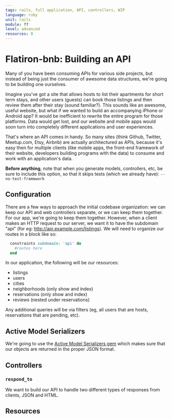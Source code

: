 ```yaml
---
tags: rails, full application, API, controllers, WIP
language: ruby
unit: rails
module: ??
level: advanced
resources: 0
---
```


# Flatiron-bnb: Building an API

Many of you have been consuming APIs for various side projects, but instead of being just the consumer of awesome data structures, we're going to be building one ourselves.

Imagine you've got a site that allows hosts to list their apartments for short term stays, and other users (guests) can book those listings and then review them after their stay (sound familiar?). This sounds like an awesome, useful website, but what if we wanted to build an accompanying iPhone or Android app? It would be inefficient to rewrite the entire program for those platforms. Data would get lost, and our website and mobile apps would soon turn into completely different applications and user experiences.

That's where an API comes in handy. So many sites (think Github, Twitter, Meetup.com, Etsy, Airbnb) are actually architectured as APIs, because it's easy then for multiple clients (like mobile apps, the front-end framework of their website, developers building programs with the data) to consume and work with an application's data.

<strong>Before anything</strong>, note that when you generate models, controllers, etc, be sure to include this option, so that it skips tests (which we already have): `--no-test-framework`

## Configuration

There are a few ways to approach the initial codebase organization: we can keep our API and web controllers separate, or we can keep them together. For our app, we're going to keep them together. However, when a client makes an HTTP request to our server, we want it to have the subdomain "api" (for eg: http://api.example.com/listings). We will need to organize our routes in a block like so:

```ruby
  constraints subdomain: 'api' do 
    #routes here
  end
```

In our application, the following will be our resources:

* listings
* users
* cities
* neighborhoods (only show and index)
* reservations (only show and index)
* reviews (nested under reservations)

Any additional queries will be via filters (eg, all users that are hosts, reservations that are pending, etc).

## Active Model Serializers

We're going to use the [Active Model Serializers gem](https://github.com/rails-api/active_model_serializers) which makes sure that our objects are returned in the proper JSON format.

## Controllers

### `respond_to`

We want to build our API to handle two different types of responses from clients, JSON and HTML.

## Resources
